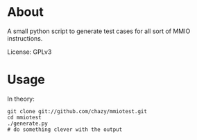 About
=============

A small python script to generate test cases for all sort of MMIO
instructions.

License: GPLv3


Usage
=============

In theory:

    git clone git://github.com/chazy/mmiotest.git
    cd mmiotest
    ./generate.py
    # do something clever with the output
